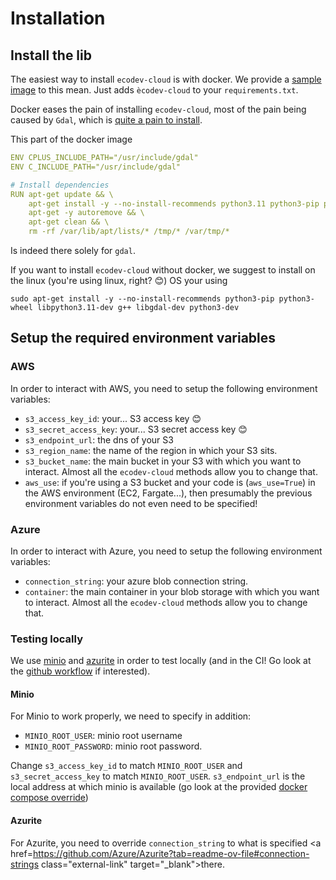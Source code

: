 # Installation

## Install the lib

The easiest way to install `ecodev-cloud` is with docker. We provide a 
<a href=https://github.com/SE-Sustainability-OSS/ecodev-cloud/blob/main/Dockerfile class="external-link" target="_blank">sample image</a>
to this mean. Just adds `ècodev-cloud` to your `requirements.txt`. 


Docker eases the pain of installing `ecodev-cloud`, most of the pain being caused by `Gdal`,
which is <a href=https://gdal.org/api/python_bindings.html#installation class="external-link" target="_blank">quite a pain to install</a>.

This part of the docker image 
```yaml 
ENV CPLUS_INCLUDE_PATH="/usr/include/gdal"
ENV C_INCLUDE_PATH="/usr/include/gdal"

# Install dependencies
RUN apt-get update && \
    apt-get install -y --no-install-recommends python3.11 python3-pip python3-wheel libpython3.11-dev g++ libgdal-dev cdo python3-dev&& \
    apt-get -y autoremove && \
    apt-get clean && \
    rm -rf /var/lib/apt/lists/* /tmp/* /var/tmp/*
```
Is indeed there solely for `gdal`.

If you want to install `ecodev-cloud` without docker, we suggest to install on the linux (you're using linux, right? 😊) OS your using
```shell
sudo apt-get install -y --no-install-recommends python3-pip python3-wheel libpython3.11-dev g++ libgdal-dev python3-dev
```

## Setup the required environment variables

### AWS

In order to interact with AWS, you need to setup the following environment variables:

- `s3_access_key_id`: your... S3 access key 😊
- `s3_secret_access_key`: your... S3 secret access key 😊
- `s3_endpoint_url`: the dns of your S3
- `s3_region_name`: the name of the region in which your S3 sits.
- `s3_bucket_name`: the main bucket in your S3 with which you want to interact. Almost all the `ecodev-cloud` methods allow you to change that.
- `aws_use`: if you're using a S3 bucket and your code is (`aws_use=True`) in the AWS environment (EC2, Fargate...), then presumably the previous environment variables do not even need to be specified!

### Azure

In order to interact with Azure, you need to setup the following environment variables:

- `connection_string`: your azure blob connection string.
- `container`: the main container in your blob storage with which you want to interact. Almost all the `ecodev-cloud` methods allow you to change that.

### Testing locally

We use <a href=https://min.io/ class="external-link" target="_blank">minio</a> and <a href= https://github.com/Azure/Azurite class="external-link" target="_blank">azurite</a> in order to test locally (and in the CI! Go look at the <a href=https://github.com/SE-Sustainability-OSS/ecodev-cloud/blob/main/.github/workflows/code-quality.yml class="external-link" target="_blank">github workflow</a> if interested).

#### Minio

For Minio to work properly, we need to specify in addition:

- `MINIO_ROOT_USER`: minio root username
- `MINIO_ROOT_PASSWORD`: minio root password.

Change `s3_access_key_id` to match `MINIO_ROOT_USER` and `s3_secret_access_key` 
to match `MINIO_ROOT_USER`. `s3_endpoint_url` is the local address at which minio is available (go look at the provided <a href=https://github.com/SE-Sustainability-OSS/ecodev-cloud/blob/main/docker-compose.override.yml class="external-link" target="_blank"> docker compose override</a>)

#### Azurite

For Azurite, you need to override `connection_string` to what is specified <a href=https://github.com/Azure/Azurite?tab=readme-ov-file#connection-strings class="external-link" target="_blank">there</a>.


